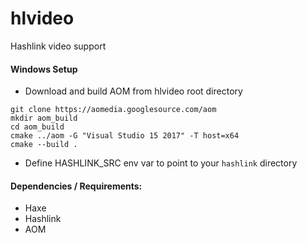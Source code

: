 # hlvideo

Hashlink video support

#### Windows Setup

- Download and build AOM from hlvideo root directory

```
git clone https://aomedia.googlesource.com/aom
mkdir aom_build
cd aom_build
cmake ../aom -G "Visual Studio 15 2017" -T host=x64
cmake --build .
```

- Define HASHLINK_SRC env var to point to your `hashlink` directory

#### Dependencies / Requirements:

- Haxe
- Hashlink 
- AOM
